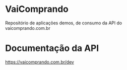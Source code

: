 # VaiComprando
Repositório de aplicações demos, de consumo da API do vaicomprando.com.br
# Documentação da API
https://vaicomprando.com.br/dev
